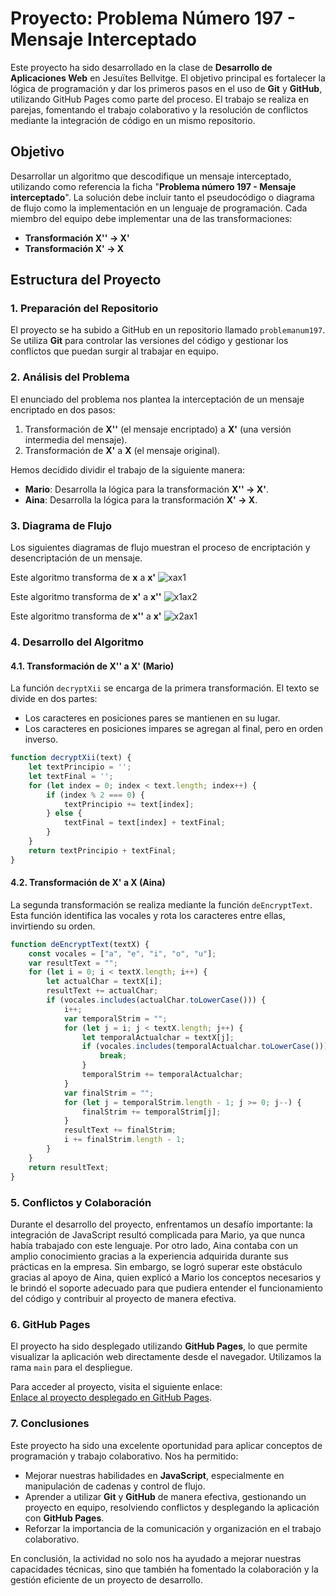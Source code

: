 # Proyecto: Problema Número 197 - Mensaje Interceptado

Este proyecto ha sido desarrollado en la clase de **Desarrollo de Aplicaciones Web** en Jesuïtes Bellvitge. El objetivo principal es fortalecer la lógica de programación y dar los primeros pasos en el uso de **Git** y **GitHub**, utilizando GitHub Pages como parte del proceso. El trabajo se realiza en parejas, fomentando el trabajo colaborativo y la resolución de conflictos mediante la integración de código en un mismo repositorio.

## Objetivo
Desarrollar un algoritmo que descodifique un mensaje interceptado, utilizando como referencia la ficha "**Problema número 197 - Mensaje interceptado**". La solución debe incluir tanto el pseudocódigo o diagrama de flujo como la implementación en un lenguaje de programación. Cada miembro del equipo debe implementar una de las transformaciones:
- **Transformación X'' -> X'**
- **Transformación X' -> X**

## Estructura del Proyecto

### 1. Preparación del Repositorio
El proyecto se ha subido a GitHub en un repositorio llamado `problemanum197`. Se utiliza **Git** para controlar las versiones del código y gestionar los conflictos que puedan surgir al trabajar en equipo.

### 2. Análisis del Problema
El enunciado del problema nos plantea la interceptación de un mensaje encriptado en dos pasos:
1. Transformación de **X''** (el mensaje encriptado) a **X'** (una versión intermedia del mensaje).
2. Transformación de **X'** a **X** (el mensaje original).

Hemos decidido dividir el trabajo de la siguiente manera:
- **Mario**: Desarrolla la lógica para la transformación **X'' -> X'**.
- **Aina**: Desarrolla la lógica para la transformación **X' -> X**.

### 3. Diagrama de Flujo
Los siguientes diagramas de flujo muestran el proceso de encriptación y desencriptación de un mensaje.

Este algoritmo transforma de **x** a **x'**
![xax1](img/xax1.jpg)

Este algoritmo transforma de **x'** a **x''**
![x1ax2](img/x1ax2.jpg)

Este algoritmo transforma de **x''** a **x'**
![x2ax1](img/x2ax1.jpg)

### 4. Desarrollo del Algoritmo

#### 4.1. Transformación de X'' a X' (Mario)

La función `decryptXii` se encarga de la primera transformación. El texto se divide en dos partes:
- Los caracteres en posiciones pares se mantienen en su lugar.
- Los caracteres en posiciones impares se agregan al final, pero en orden inverso.

```javascript
function decryptXii(text) {
    let textPrincipio = '';
    let textFinal = '';
    for (let index = 0; index < text.length; index++) {
        if (index % 2 === 0) {
            textPrincipio += text[index];
        } else {
            textFinal = text[index] + textFinal;
        }
    }
    return textPrincipio + textFinal;
}
```

#### 4.2. Transformación de X' a X (Aina)

La segunda transformación se realiza mediante la función `deEncryptText`. Esta función identifica las vocales y rota los caracteres entre ellas, invirtiendo su orden.

```javascript
function deEncryptText(textX) {
    const vocales = ["a", "e", "i", "o", "u"];
    var resultText = "";
    for (let i = 0; i < textX.length; i++) {
        let actualChar = textX[i];
        resultText += actualChar;
        if (vocales.includes(actualChar.toLowerCase())) {
            i++;
            var temporalStrim = "";
            for (let j = i; j < textX.length; j++) {
                let temporalActualchar = textX[j];
                if (vocales.includes(temporalActualchar.toLowerCase())) {
                    break;
                }
                temporalStrim += temporalActualchar;
            }
            var finalStrim = "";
            for (let j = temporalStrim.length - 1; j >= 0; j--) {
                finalStrim += temporalStrim[j];
            }
            resultText += finalStrim;
            i += finalStrim.length - 1;
        }
    }
    return resultText;
}
```

### 5. Conflictos y Colaboración

Durante el desarrollo del proyecto, enfrentamos un desafío importante: la integración de JavaScript resultó complicada para Mario, ya que nunca había trabajado con este lenguaje. Por otro lado, Aina contaba con un amplio conocimiento gracias a la experiencia adquirida durante sus prácticas en la empresa. Sin embargo, se logró superar este obstáculo gracias al apoyo de Aina, quien explicó a Mario los conceptos necesarios y le brindó el soporte adecuado para que pudiera entender el funcionamiento del código y contribuir al proyecto de manera efectiva.

### 6. GitHub Pages

El proyecto ha sido desplegado utilizando **GitHub Pages**, lo que permite visualizar la aplicación web directamente desde el navegador. Utilizamos la rama `main` para el despliegue.

Para acceder al proyecto, visita el siguiente enlace:  
[Enlace al proyecto desplegado en GitHub Pages](https://tu-usuario.github.io/problemanum197/).

### 7. Conclusiones

Este proyecto ha sido una excelente oportunidad para aplicar conceptos de programación y trabajo colaborativo. Nos ha permitido:

- Mejorar nuestras habilidades en **JavaScript**, especialmente en manipulación de cadenas y control de flujo.
- Aprender a utilizar **Git** y **GitHub** de manera efectiva, gestionando un proyecto en equipo, resolviendo conflictos y desplegando la aplicación con **GitHub Pages**.
- Reforzar la importancia de la comunicación y organización en el trabajo colaborativo.

En conclusión, la actividad no solo nos ha ayudado a mejorar nuestras capacidades técnicas, sino que también ha fomentado la colaboración y la gestión eficiente de un proyecto de desarrollo.

